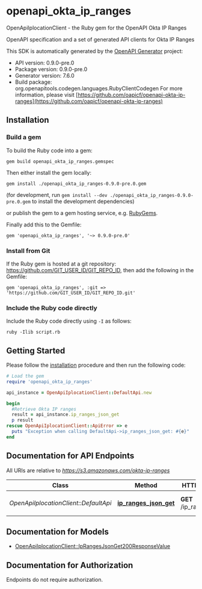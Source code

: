 # openapi_okta_ip_ranges

OpenApiIplocationClient - the Ruby gem for the OpenAPI Okta IP Ranges

OpenAPI specification and a set of generated API clients for Okta IP Ranges

This SDK is automatically generated by the [OpenAPI Generator](https://openapi-generator.tech) project:

- API version: 0.9.0-pre.0
- Package version: 0.9.0-pre.0
- Generator version: 7.6.0
- Build package: org.openapitools.codegen.languages.RubyClientCodegen
For more information, please visit [https://github.com/oapicf/openapi-okta-ip-ranges](https://github.com/oapicf/openapi-okta-ip-ranges)

## Installation

### Build a gem

To build the Ruby code into a gem:

```shell
gem build openapi_okta_ip_ranges.gemspec
```

Then either install the gem locally:

```shell
gem install ./openapi_okta_ip_ranges-0.9.0-pre.0.gem
```

(for development, run `gem install --dev ./openapi_okta_ip_ranges-0.9.0-pre.0.gem` to install the development dependencies)

or publish the gem to a gem hosting service, e.g. [RubyGems](https://rubygems.org/).

Finally add this to the Gemfile:

    gem 'openapi_okta_ip_ranges', '~> 0.9.0-pre.0'

### Install from Git

If the Ruby gem is hosted at a git repository: https://github.com/GIT_USER_ID/GIT_REPO_ID, then add the following in the Gemfile:

    gem 'openapi_okta_ip_ranges', :git => 'https://github.com/GIT_USER_ID/GIT_REPO_ID.git'

### Include the Ruby code directly

Include the Ruby code directly using `-I` as follows:

```shell
ruby -Ilib script.rb
```

## Getting Started

Please follow the [installation](#installation) procedure and then run the following code:

```ruby
# Load the gem
require 'openapi_okta_ip_ranges'

api_instance = OpenApiIplocationClient::DefaultApi.new

begin
  #Retrieve Okta IP ranges
  result = api_instance.ip_ranges_json_get
  p result
rescue OpenApiIplocationClient::ApiError => e
  puts "Exception when calling DefaultApi->ip_ranges_json_get: #{e}"
end

```

## Documentation for API Endpoints

All URIs are relative to *https://s3.amazonaws.com/okta-ip-ranges*

Class | Method | HTTP request | Description
------------ | ------------- | ------------- | -------------
*OpenApiIplocationClient::DefaultApi* | [**ip_ranges_json_get**](docs/DefaultApi.md#ip_ranges_json_get) | **GET** /ip_ranges.json | Retrieve Okta IP ranges


## Documentation for Models

 - [OpenApiIplocationClient::IpRangesJsonGet200ResponseValue](docs/IpRangesJsonGet200ResponseValue.md)


## Documentation for Authorization

Endpoints do not require authorization.

